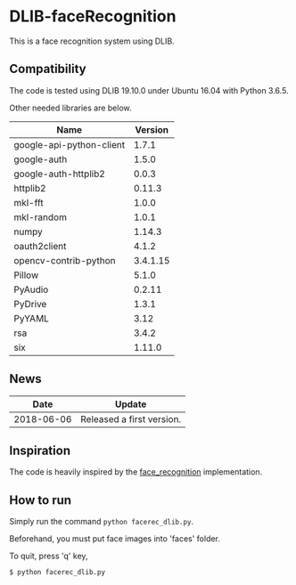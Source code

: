# DLIB-faceRecognition

This is a face recognition system using DLIB.

## Compatibility
The code is tested using DLIB 19.10.0 under Ubuntu 16.04 with Python 3.6.5. 

Other needed libraries are below.

| Name | Version |
|----------|--------|
|google-api-python-client |1.7.1 |
|google-auth              |1.5.0  |  
|google-auth-httplib2     |0.0.3   | 
|httplib2                 |0.11.3   |
|mkl-fft                  |1.0.0    |
|mkl-random               |1.0.1    |
|numpy                    |1.14.3   |
|oauth2client             |4.1.2    |
|opencv-contrib-python    |3.4.1.15 |
|Pillow                   |5.1.0    |
|PyAudio                  |0.2.11   |
|PyDrive                  |1.3.1    |
|PyYAML                   |3.12     |
|rsa                      |3.4.2    |
|six                      |1.11.0   |



## News
| Date     | Update |
|----------|--------|
| 2018-06-06 | Released a first version.|

## Inspiration
The code is heavily inspired by the [face_recognition](https://github.com/ageitgey/face_recognition) implementation.


## How to run
Simply run the command `python facerec_dlib.py`.

Beforehand, you must put face images into 'faces' folder.

To quit, press 'q' key, 

```bash
$ python facerec_dlib.py
```


